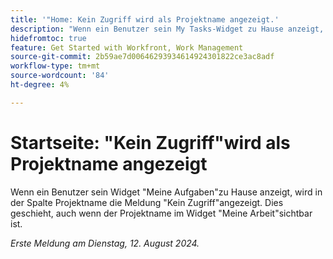 ```yaml
---
title: '"Home: Kein Zugriff wird als Projektname angezeigt.'
description: "Wenn ein Benutzer sein My Tasks-Widget zu Hause anzeigt, wird in der Spalte Projektname kein Zugriff angezeigt. Dies geschieht, auch wenn der Projektname im Widget Meine Arbeit sichtbar ist."
hidefromtoc: true
feature: Get Started with Workfront, Work Management
source-git-commit: 2b59ae7d00646293934614924301822ce3ac8adf
workflow-type: tm+mt
source-wordcount: '84'
ht-degree: 4%

---
```



# Startseite: &quot;Kein Zugriff&quot;wird als Projektname angezeigt

Wenn ein Benutzer sein Widget &quot;Meine Aufgaben&quot;zu Hause anzeigt, wird in der Spalte Projektname die Meldung &quot;Kein Zugriff&quot;angezeigt. Dies geschieht, auch wenn der Projektname im Widget &quot;Meine Arbeit&quot;sichtbar ist.

_Erste Meldung am Dienstag, 12. August 2024._
